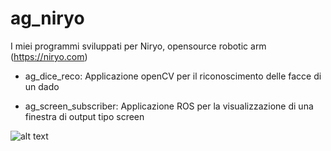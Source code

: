 # ag_niryo

I miei programmi sviluppati per Niryo, opensource robotic arm (https://niryo.com)

- ag_dice_reco: Applicazione openCV per il riconoscimento delle facce di un dado

- ag_screen_subscriber: Applicazione ROS per la visualizzazione di una finestra di output tipo screen

![alt text](https://gavazzionline.files.wordpress.com/2014/01/img_6916.jpg?w=300)
